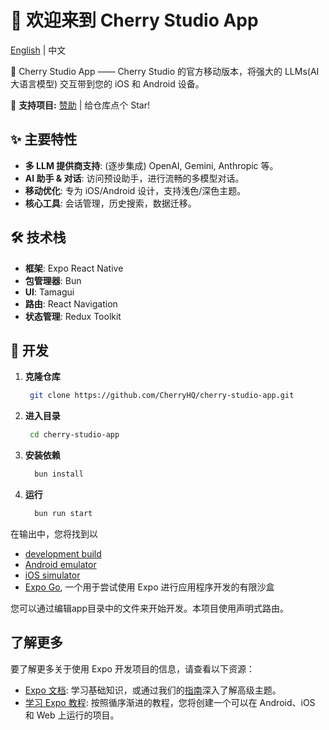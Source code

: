 # 🍒 欢迎来到 Cherry Studio App

[English](./README.md) | 中文

🍒 Cherry Studio App —— Cherry Studio 的官方移动版本，将强大的 LLMs(AI 大语言模型) 交互带到您的 iOS 和 Android 设备。

🌟 **支持项目:** [赞助](https://github.com/CherryHQ/cherry-studio/blob/main/docs/sponsor.md) | 给仓库点个 Star!

## ✨ 主要特性

- **多 LLM 提供商支持**: (逐步集成) OpenAI, Gemini, Anthropic 等。
- **AI 助手 & 对话**: 访问预设助手，进行流畅的多模型对话。
- **移动优化**: 专为 iOS/Android 设计，支持浅色/深色主题。
- **核心工具**: 会话管理，历史搜索，数据迁移。

## 🛠️ 技术栈

- **框架**: Expo React Native
- **包管理器**: Bun
- **UI**: Tamagui
- **路由**: React Navigation
- **状态管理**: Redux Toolkit

## 🚀 开发

1. **克隆仓库**

   ```bash
    git clone https://github.com/CherryHQ/cherry-studio-app.git
   ```

2. **进入目录**

   ```bash
    cd cherry-studio-app
   ```

3. **安装依赖**

   ```bash
     bun install
   ```

4. **运行**

   ```bash
     bun run start
   ```

在输出中，您将找到以

- [development build](https://docs.expo.dev/develop/development-builds/introduction/)
- [Android emulator](https://docs.expo.dev/workflow/android-studio-emulator/)
- [iOS simulator](https://docs.expo.dev/workflow/ios-simulator/)
- [Expo Go](https://expo.dev/go), 一个用于尝试使用 Expo 进行应用程序开发的有限沙盒

您可以通过编辑app目录中的文件来开始开发。本项目使用声明式路由。

## 了解更多

要了解更多关于使用 Expo 开发项目的信息，请查看以下资源：

- [Expo 文档](https://docs.expo.dev/): 学习基础知识，或通过我们的[指南](https://docs.expo.dev/guides)深入了解高级主题。
- [学习 Expo 教程](https://docs.expo.dev/tutorial/introduction/): 按照循序渐进的教程，您将创建一个可以在 Android、iOS 和 Web 上运行的项目。
